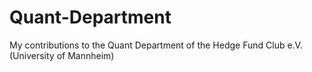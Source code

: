 # Quant-Department
My contributions to the Quant Department of the Hedge Fund Club e.V. (University of Mannheim)
